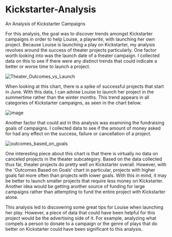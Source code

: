 # Kickstarter-Analysis
An Analysis of Kickstarter Campaigns

For this analysis, the goal was to discover trends amongst Kickstarter campaigns in order to help Louise, a playwrite, with launching her own project. 
Because Louise is launching a play on Kickstarter, my analysis revolves around the success of theater projects particularly. One factor worth looking into was the launch date of a theater campaign. I collected data on this to see if there were any distinct trends that could indicate a better or worse time to launch a project.

![Theater_Outcomes_vs_Launch](https://user-images.githubusercontent.com/113315239/192030830-b075aa93-a48a-4d43-aa5c-5e33806ae30f.png)

When looking at this chart, there is a spike of successful projects that start in June. With this data, I can advise Louise to launch her project in the summertime rather than the winter months. This trend appears in all categories of Kickstarter campaigns, as seen in the chart below.

![image](https://user-images.githubusercontent.com/113315239/192033931-e44d65a7-d1d5-4f8e-b908-21145b018a2f.png)


Another factor that could aid in this analysis was examining the fundraising goals of campaigns. I collected data to see if the amount of money asked for had any effect on the success, failure or cancellation of a project.

![outcomes_based_on_goals](https://user-images.githubusercontent.com/113315239/192032120-78649553-6996-4163-bee8-243ae06cec84.png)

One interesting piece about this chart is that there is virtually no data on canceled projects in the theater subcategory. Based on the data collected thus far, theater projects do pretty well on Kickstarter overall. However, with the 'Outcomes Based on Goals' chart in particular, projects with higher goals fail more often than projects with lower goals. With this in mind, it may be better to launch smaller projects that require less money on Kickstarter. Another idea would be getting another source of funding for large campaigns rather than attempting to fund the entire project with Kickstarter alone. 

This analysis led to discovering some great tips for Louise when launching her play. However, a piece of data that could have been helpful for this project would be the advertising side of it. For example, analyzing what compels a person to donate to a campaign or the genre of plays that do better on Kickstarter could have been significant to this analysis.
